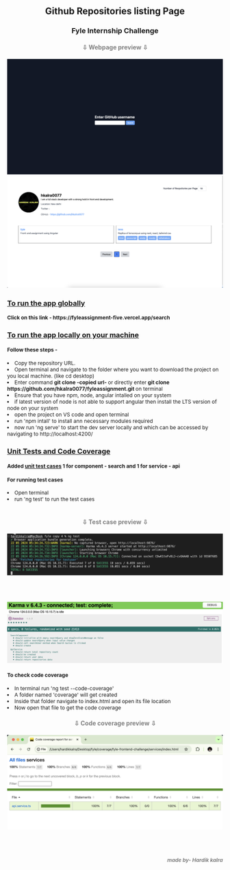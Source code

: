 <h2 align="center">
Github Repositories listing Page
</h2>
<h3 align="center" >
Fyle Internship Challenge
</h3>
<h4 align="center" style="color:gray">
⇩  Webpage preview  ⇩
</h4>
<img src="./images/p1.png" alt="webpage preview 1">
<img src="./images/p2.png" alt="webpage preview 2">

<h3><u>
To run the app globally</u></h3>

<h4 style="font-size:12px">Click on this link - https://fyleassignment-five.vercel.app/search</h4>

<h3><u>To run the app locally on your machine</u></h3>

<h4 style="font-size:12px">Follow these steps -</h4>

<li style="font-size:12px">Copy the repository URL.</li>
<li style="font-size:12px">Open terminal and navigate to the folder where you want to download the project on you local machine. (like cd desktop)
</li>
<li style="font-size:12px">Enter command <b>git clone -copied url- </b> or directly enter <b>git clone https://github.com/hkalra0077/fyleassignment.git </b> on terminal
<li style="font-size:12px">Ensure that you have npm, node, angular intalled on your system
</li>
<li style="font-size:12px">if latest version of node is not able to support angular then install the LTS version of node on your system
</li>
<li style="font-size:12px">open the project on VS code and open terminal
</li>
<li style="font-size:12px">run 'npm intall' to install ann necessary modules required
</li>
<li style="font-size:12px">now run 'ng serve' to start the dev server locally and which can be accessed by navigating to http://localhost:4200/</li>

<h3><u>Unit Tests and Code Coverage</u></h3>

<h4 style="font-size:12px">Added <u>unit test cases</u> 1 for component - search and 1 for service - api</h4>

<h4 style="font-size:12px">For running test cases</h4>


<li style="font-size:12px">Open terminal</li>
<li style="font-size:12px">run 'ng test' to run the test cases</li>
<br>

<h4 align="center" style="color:gray">
⇩  Test case preview  ⇩
</h4>

<img src="./images/tc2.png" alt="Test case preview">
<h3><br></h3>
<img src="./images/tc1.png" alt="Test case preview">

<h4 style="font-size:12px">To check code coverage</h4>

<li style="font-size:12px">In terminal run 'ng test --code-coverage'</li>
<li style="font-size:12px">A folder named 'coverage' will get created</li>
<li style="font-size:12px">Inside that folder navigate to index.html and open its file location</li>
<li style="font-size:12px">Now open that file to get the code coverage</li>

<h4 align="center" style="color:gray">
⇩  Code coverage preview  ⇩
</h4>

<img src="./images/cv.png" alt="Code coverage preview">

<h3><br></h3>
<h4 align="right" style="font-size:12px; color:gray"><i>made by- Hardik kalra</h4>
